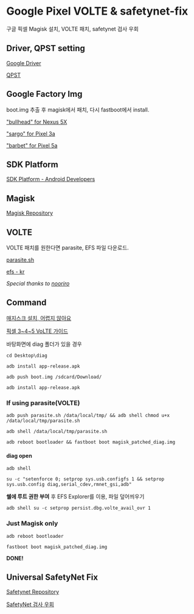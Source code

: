 # Google Pixel VOLTE & safetynet-fix

구글 픽셀 Magisk 설치, VOLTE 패치, safetynet 검사 우회



## Driver, QPST setting

[Google Driver](https://developer.android.com/studio/run/win-usb)

[QPST](https://qpsttool.com/category/download)



## Google Factory Img

boot.img 추출 후 magisk에서 패치, 다시 fastboot에서 install.



["bullhead" for Nexus 5X](https://developers.google.com/android/images#bullhead)

["sargo" for Pixel 3a](https://developers.google.com/android/images#sargo)

["barbet" for Pixel 5a](https://developers.google.com/android/images#barbet)



## SDK Platform

[SDK  Platform - Android Developers](https://developer.android.com/studio/releases/platform-tools)



## Magisk

[Magisk Repository](https://github.com/topjohnwu/Magisk)



## VOLTE

VOLTE 패치를 원한다면 parasite, EFS 파일 다운로드.

[parasite.sh](https://github.com/nooriro/parasite)

[efs - kr](https://github.com/nooriro/efs-kr-sunfish)



*Special thanks to [nooriro](https://github.com/nooriro)*



## Command

[매지스크 설치, 어렵지 않아요](https://cafe.naver.com/grnf/336178)

[픽셀 3~4~5 VoLTE 가이드](https://cafe.naver.com/grnf/337896)



바탕화면에 diag 폴더가 있을 경우

`cd Desktop\diag`

`adb install app-release.apk`

`adb push boot.img /sdcard/Download/`

`adb install app-release.apk`



### If using parasite(VOLTE)

`adb push parasite.sh /data/local/tmp/ && adb shell chmod u+x /data/local/tmp/parasite.sh`

`adb shell /data/local/tmp/parasite.sh`

`adb reboot bootloader && fastboot boot magisk_patched_diag.img`



#### diag open

`adb shell`

`su -c "setenforce 0; setprop sys.usb.configfs 1 && setprop sys.usb.config diag,serial_cdev,rmnet_gsi,adb"`

**쉘에 루트 권한 부여** 후 EFS Explorer를 이용, 파일 덮어씌우기

`adb shell su -c setprop persist.dbg.volte_avail_ovr 1`



### Just Magisk only

`adb reboot bootloader`

`fastboot boot magisk_patched_diag.img`

**DONE!**



## Universal SafetyNet Fix

[Safetynet Repository](https://github.com/kdrag0n/safetynet-fix)

[SafetyNet 검사 우회](https://cafe.naver.com/grnf)


